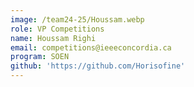 ```yaml
---
image: /team24-25/Houssam.webp
role: VP Competitions
name: Houssam Righi
email: competitions@ieeeconcordia.ca
program: SOEN
github: 'https://github.com/Horisofine'
---
```


